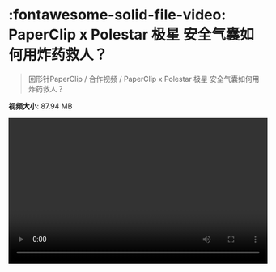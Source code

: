 # :fontawesome-solid-file-video: PaperClip x Polestar 极星 安全气囊如何用炸药救人？

> 回形针PaperClip / 合作视频 / PaperClip x Polestar 极星 安全气囊如何用炸药救人？

**视频大小**: 87.94 MB

<video id="V-e49ddcc4e569b9af541aba65de9a8dcb" width="512" height="288" preload="none" playsinline webkit-playsinline></video>